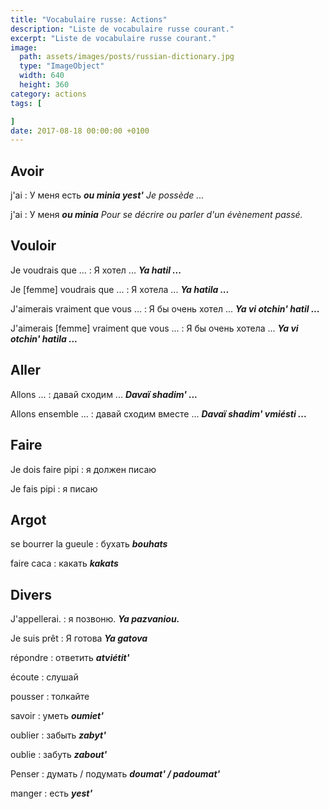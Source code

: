 ```yaml
---
title: "Vocabulaire russe: Actions"
description: "Liste de vocabulaire russe courant."
excerpt: "Liste de vocabulaire russe courant."
image:
  path: assets/images/posts/russian-dictionary.jpg
  type: "ImageObject"
  width: 640
  height: 360
category: actions
tags: [

]
date: 2017-08-18 00:00:00 +0100
---
```


## Avoir

j'ai
: У меня есть
*__ou minia yest'__ Je possède ...*

j'ai
: У меня
*__ou minia__  Pour se décrire ou parler d'un évènement passé.*


## Vouloir

Je voudrais que ...
: Я хотел ...
*__Ya hatil ...__*

Je [femme] voudrais que ...
: Я хотелa ...
*__Ya hatila ...__*

J'aimerais vraiment que vous ...
: Я бы очень хотел ...
*__Ya vi otchin' hatil ...__*

J'aimerais [femme] vraiment que vous ...
: Я бы очень хотелa ...
*__Ya vi otchin' hatila ...__*


## Aller

Allons ...
: давай сходим ...
*__Davaï shadim' ...__*

Allons ensemble ...
: давай сходим вместе ...
*__Davaï shadim' vmiésti ...__*


## Faire

Je dois faire pipi
: я должен писаю

Je fais pipi
: я писаю


## Argot

se bourrer la gueule
: бухать
*__bouhats__*

faire caca
: какать
*__kakats__*


## Divers

J'appellerai.
: я позвоню.
*__Ya pazvaniou.__*

Je suis prêt
: Я готова
*__Ya gatova__*

répondre
: ответить
*__atviétit'__*

écoute
: слушай

pousser
: толкайте

savoir
: уметь
*__oumiet'__*

oublier
: забыть
*__zabyt'__*

oublie
: забуть
*__zabout'__*

Penser
: думать / подумать
*__doumat' / padoumat'__*

manger
: есть
*__yest'__*
